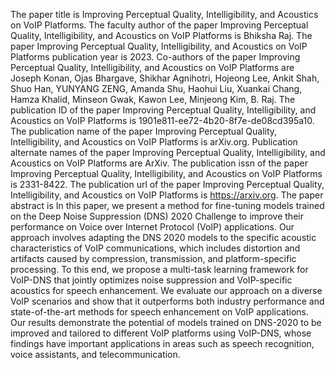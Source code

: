 The paper title is Improving Perceptual Quality, Intelligibility, and Acoustics on VoIP Platforms.
The faculty author of the paper Improving Perceptual Quality, Intelligibility, and Acoustics on VoIP Platforms is Bhiksha Raj.
The paper Improving Perceptual Quality, Intelligibility, and Acoustics on VoIP Platforms publication year is 2023.
Co-authors of the paper Improving Perceptual Quality, Intelligibility, and Acoustics on VoIP Platforms are Joseph Konan, Ojas Bhargave, Shikhar Agnihotri, Hojeong Lee, Ankit Shah, Shuo Han, YUNYANG ZENG, Amanda Shu, Haohui Liu, Xuankai Chang, Hamza Khalid, Minseon Gwak, Kawon Lee, Minjeong Kim, B. Raj.
The publication ID of the paper Improving Perceptual Quality, Intelligibility, and Acoustics on VoIP Platforms is 1901e811-ee72-4b20-8f7e-de08cd395a10.
The publication name of the paper Improving Perceptual Quality, Intelligibility, and Acoustics on VoIP Platforms is arXiv.org.
Publication alternate names of the paper Improving Perceptual Quality, Intelligibility, and Acoustics on VoIP Platforms are ArXiv.
The publication issn of the paper Improving Perceptual Quality, Intelligibility, and Acoustics on VoIP Platforms is 2331-8422.
The publication url of the paper Improving Perceptual Quality, Intelligibility, and Acoustics on VoIP Platforms is https://arxiv.org.
The paper abstract is In this paper, we present a method for fine-tuning models trained on the Deep Noise Suppression (DNS) 2020 Challenge to improve their performance on Voice over Internet Protocol (VoIP) applications. Our approach involves adapting the DNS 2020 models to the specific acoustic characteristics of VoIP communications, which includes distortion and artifacts caused by compression, transmission, and platform-specific processing. To this end, we propose a multi-task learning framework for VoIP-DNS that jointly optimizes noise suppression and VoIP-specific acoustics for speech enhancement. We evaluate our approach on a diverse VoIP scenarios and show that it outperforms both industry performance and state-of-the-art methods for speech enhancement on VoIP applications. Our results demonstrate the potential of models trained on DNS-2020 to be improved and tailored to different VoIP platforms using VoIP-DNS, whose findings have important applications in areas such as speech recognition, voice assistants, and telecommunication.
